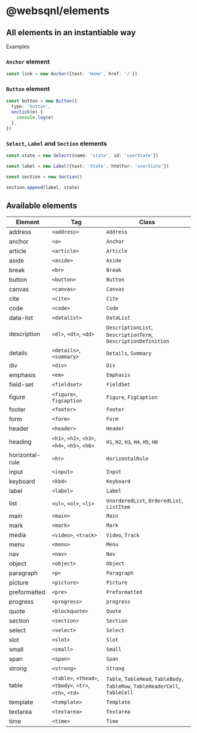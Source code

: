 # @websqnl/elements

## All elements in an instantiable way

Examples

### `Anchor` element

```ts
const link = new Anchor({text: 'Home', href: '/'})
```

### `Button` element

```ts
const button = new Button({
  type: 'button',
  onclick(e) {
    console.log(e)
  },
})
```

### `Select`, `Label` and `Section` elements

```ts
const state = new Select({name: 'state', id: 'userState'})

const label = new Label({text: 'State', htmlFor: 'userState'})

const section = new Section()

section.append(label, state)
```

## Available elements

| Element | Tag | Class |
| --- | --- | --- |
| address | `<address>` | `Address` |
| anchor | `<a>` | `Anchor` |
| article | `<article>` | `Article` |
| aside | `<aside>` | `Aside` |
| break | `<br>` | `Break` |
| button | `<button>` | `Button` |
| canvas | `<canvas>` | `Canvas` |
| cite | `<cite>` | `Cite` |
| code | `<code>` | `Code` |
| data-list | `<datalist>` | `DataList` |
| description | `<dl>`, `<dt>`, `<dd>` | `DescriptionList`, `DescriptionTerm`, `DescriptionDefinition` |
| details | `<details>`, `<summary>` | `Details`, `Summary` |
| div | `<div>` | `Div` |
| emphasis | `<em>` | `Emphasis` |
| field-set | `<fieldset>` | `FieldSet` |
| figure | `<figure>`, `figcaption` | `Figure`, `FigCaption` |
| footer | `<footer>` | `Footer` |
| form | `<form>` | `Form` |
| header | `<header>` | `Header` |
| heading | `<h1>`, `<h2>`, `<h3>`, `<h4>`, `<h5>`, `<h6>` | `H1`, `H2`, `H3`, `H4`, `H5`, `H6` |
| horizontal-rule | `<hr>` | `HorizontalRule` |
| input | `<input>` | `Input` |
| keyboard | `<kbd>` | `Keyboard` |
| label | `<label>` | `Label` |
| list | `<ul>`, `<ol>`, `<li>` | `UnorderedList`, `OrderedList`, `ListItem` |
| main | `<main>` | `Main` |
| mark | `<mark>` | `Mark` |
| media | `<video>`, `<track>` | `Video`, `Track` |
| menu | `<menu>` | `Menu` |
| nav | `<nav>` | `Nav` |
| object | `<object>` | `Object` |
| paragraph | `<p>` | `Paragraph` |
| picture | `<picture>` | `Picture` |
| preformatted | `<pre>` | `Preformatted` |
| progress | `<progress>` | `progress` |
| quote | `<blockquote>` | `Quote` |
| section | `<section>` | `Section` |
| select | `<select>` | `Select` |
| slot | `<slot>` | `Slot` |
| small | `<small>` | `Small` |
| span | `<span>` | `Span` |
| strong | `<strong>` | `Strong` |
| table | `<table>`, `<thead>`, `<tbody>`, `<tr>`, `<th>`, `<td>` | `Table`, `TableHead`, `TableBody`, `TableRow`, `TableHeaderCell`, `TableCell` |
| template | `<template>` | `Template` |
| textarea | `<textarea>` | `Textarea` |
| time | `<time>` | `Time` |
